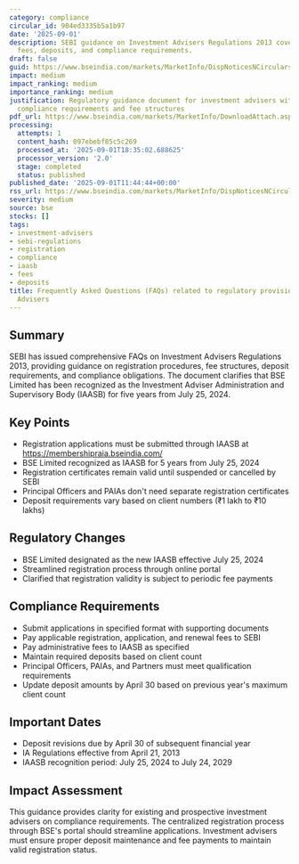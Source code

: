 ```yaml
---
category: compliance
circular_id: 904ed3335b5a1b97
date: '2025-09-01'
description: SEBI guidance on Investment Advisers Regulations 2013 covering registration,
  fees, deposits, and compliance requirements.
draft: false
guid: https://www.bseindia.com/markets/MarketInfo/DispNoticesNCirculars.aspx?Noticeid={C791B497-5A01-458B-9413-76545D18AFA4}&noticeno=20250901-19&dt=09/01/2025&icount=19&totcount=49&flag=0
impact: medium
impact_ranking: medium
importance_ranking: medium
justification: Regulatory guidance document for investment advisers with specific
  compliance requirements and fee structures
pdf_url: https://www.bseindia.com/markets/MarketInfo/DownloadAttach.aspx?id=20250901-19&attachedId=057b4f98-c451-4c4f-8897-2bd0457e1c06
processing:
  attempts: 1
  content_hash: 097ebebf85c5c269
  processed_at: '2025-09-01T18:35:02.688625'
  processor_version: '2.0'
  stage: completed
  status: published
published_date: '2025-09-01T11:44:44+00:00'
rss_url: https://www.bseindia.com/markets/MarketInfo/DispNoticesNCirculars.aspx?Noticeid={C791B497-5A01-458B-9413-76545D18AFA4}&noticeno=20250901-19&dt=09/01/2025&icount=19&totcount=49&flag=0
severity: medium
source: bse
stocks: []
tags:
- investment-advisers
- sebi-regulations
- registration
- compliance
- iaasb
- fees
- deposits
title: Frequently Asked Questions (FAQs) related to regulatory provisions for Investment
  Advisers
---
```


## Summary

SEBI has issued comprehensive FAQs on Investment Advisers Regulations 2013, providing guidance on registration procedures, fee structures, deposit requirements, and compliance obligations. The document clarifies that BSE Limited has been recognized as the Investment Adviser Administration and Supervisory Body (IAASB) for five years from July 25, 2024.

## Key Points

- Registration applications must be submitted through IAASB at https://membershipraia.bseindia.com/
- BSE Limited recognized as IAASB for 5 years from July 25, 2024
- Registration certificates remain valid until suspended or cancelled by SEBI
- Principal Officers and PAIAs don't need separate registration certificates
- Deposit requirements vary based on client numbers (₹1 lakh to ₹10 lakhs)

## Regulatory Changes

- BSE Limited designated as the new IAASB effective July 25, 2024
- Streamlined registration process through online portal
- Clarified that registration validity is subject to periodic fee payments

## Compliance Requirements

- Submit applications in specified format with supporting documents
- Pay applicable registration, application, and renewal fees to SEBI
- Pay administrative fees to IAASB as specified
- Maintain required deposits based on client count
- Principal Officers, PAIAs, and Partners must meet qualification requirements
- Update deposit amounts by April 30 based on previous year's maximum client count

## Important Dates

- Deposit revisions due by April 30 of subsequent financial year
- IA Regulations effective from April 21, 2013
- IAASB recognition period: July 25, 2024 to July 24, 2029

## Impact Assessment

This guidance provides clarity for existing and prospective investment advisers on compliance requirements. The centralized registration process through BSE's portal should streamline applications. Investment advisers must ensure proper deposit maintenance and fee payments to maintain valid registration status.